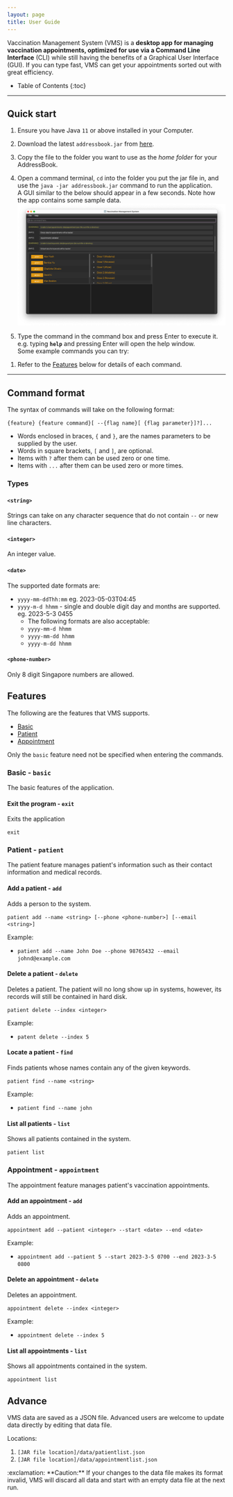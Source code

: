```yaml
---
layout: page
title: User Guide
---
```


Vaccination Management System (VMS) is a **desktop app for managing vaccination appointments, optimized for use via a Command Line Interface** (CLI) while still having the benefits of a Graphical User Interface (GUI). If you can type fast, VMS can get your appointments sorted out with great efficiency.

* Table of Contents
{:toc}

--------------------------------------------------------------------------------------------------------------------

## Quick start

1. Ensure you have Java `11` or above installed in your Computer.

1. Download the latest `addressbook.jar` from [here](https://github.com/AY2223S2-CS2103-F11-3/tp/releases).

1. Copy the file to the folder you want to use as the _home folder_ for your AddressBook.

1. Open a command terminal, `cd` into the folder you put the jar file in, and use the `java -jar addressbook.jar` command to run the application.<br>
   A GUI similar to the below should appear in a few seconds. Note how the app contains some sample data.<br>
   ![Ui](images/Ui.png)

1. Type the command in the command box and press Enter to execute it. e.g. typing **`help`** and pressing Enter will open the help window.<br>
   Some example commands you can try:

<!--    * `list` : Lists all contacts.

   * `add n/John Doe p/98765432 e/johnd@example.com a/John street, block 123, #01-01` : Adds a contact named `John Doe` to the Address Book.

   * `delete 3` : Deletes the 3rd contact shown in the current list.

   * `clear` : Deletes all contacts.

   * `exit` : Exits the app. -->

1. Refer to the [Features](#features) below for details of each command.

--------------------------------------------------------------------------------------------------------------------

## Command format

The syntax of commands will take on the following format:

```text
{feature} {feature command}[ --{flag name}[ {flag parameter}]?]...
```

* Words enclosed in braces, `{` and `}`, are the names parameters to be supplied by the user.
* Words in square brackets, `[` and `]`, are optional.
* Items with `?` after them can be used zero or one time.
* Items with `...` after them can be used zero or more times.

### Types

#### `<string>`

Strings can take on any character sequence that do not contain `--` or new line characters.

#### `<integer>`

An integer value.

#### `<date>`

The supported date formats are:

* `yyyy-mm-ddThh:mm`
    eg. 2023-05-03T04:45
* `yyyy-m-d hhmm` - single and double digit day and months are supported.
    eg. 2023-5-3 0455
    * The following formats are also acceptable:
    * `yyyy-mm-d hhmm`
    * `yyyy-mm-dd hhmm`
    * `yyyy-m-dd hhmm`

#### `<phone-number>`

Only 8 digit Singapore numbers are allowed.

## Features

The following are the features that VMS supports.

* [Basic](#basic)
* [Patient](#patient---patient)
* [Appointment](#appointment---appointment)

Only the `basic` feature need not be specified when entering the commands.

### Basic - `basic`

The basic features of the application.

#### Exit the program - `exit`

Exits the application

```text
exit
```

### Patient - `patient`

The patient feature manages patient's information such as their contact information and medical records.

#### Add a patient - `add`

Adds a person to the system.

```text
patient add --name <string> [--phone <phone-number>] [--email <string>]
```

Example:

* `patient add --name John Doe --phone 98765432 --email johnd@example.com`

#### Delete a patient - `delete`

Deletes a patient. The patient will no long show up in systems, however, its records will still be contained in hard disk.

```text
patient delete --index <integer>
```

Example:

* `patent delete --index 5`

#### Locate a patient - `find`

Finds patients whose names contain any of the given keywords.

```text
patient find --name <string>
```

Example:

* `patient find --name john`

#### List all patients - `list`

Shows all patients contained in the system.

```text
patient list
```

### Appointment - `appointment`

The appointment feature manages patient's vaccination appointments.

#### Add an appointment - `add`

Adds an appointment.

```text
appointment add --patient <integer> --start <date> --end <date>
```

Example:

* `appointment add --patient 5 --start 2023-3-5 0700 --end 2023-3-5 0800`

#### Delete an appointment - `delete`

Deletes an appointment.

```text
appointment delete --index <integer>
```

Example:

* `appointment delete --index 5`

#### List all appointments - `list`

Shows all appointments contained in the system.

```text
appointment list
```

## Advance

VMS data are saved as a JSON file. Advanced users are welcome to update data directly by editing that data file.

Locations:
1. `[JAR file location]/data/patientlist.json`
2. `[JAR file location]/data/appointmentlist.json`

<div markdown="span" class="alert alert-warning">:exclamation: **Caution:**
If your changes to the data file makes its format invalid, VMS will discard all data and start with an empty data file at the next run.
</div>
